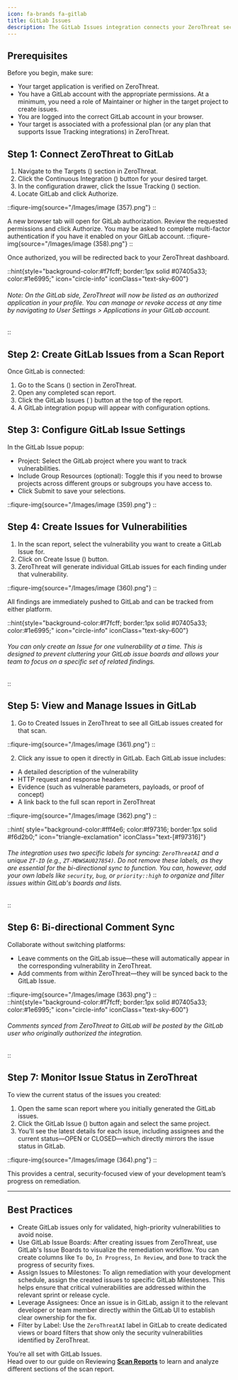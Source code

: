 ```yaml
---
icon: fa-brands fa-gitlab
title: GitLab Issues
description: The GitLab Issues integration connects your ZeroThreat security findings with your team's development workflows in GitLab. This allows you to convert identified vulnerabilities into actionable issues within your GitLab projects, ensuring that security tasks are tracked and managed with the same efficiency as your other development work. By centralizing vulnerability management within GitLab, you can improve collaboration between security and development teams, ease remediation efforts, and maintain a clear view of your security posture directly within your development environment.
---
```


## **Prerequisites**

Before you begin, make sure:

* Your target application is verified on ZeroThreat.
* You have a GitLab account with the appropriate permissions. At a minimum, you need a role of Maintainer or higher in the target project to create issues.
* You are logged into the correct GitLab account in your browser.
* Your target is associated with a professional plan (or any plan that supports Issue Tracking integrations) in ZeroThreat.

## **Step 1: Connect ZeroThreat to GitLab**

1. Navigate to the Targets (<img src="/Images/image%20(44).png" alt="" data-size="line">) section in ZeroThreat.
2. Click the Continuous Integration (<img src="/Images/image%20(207).png" alt="" data-size="line">) button for your desired target.
3. In the configuration drawer, click the Issue Tracking (<img src="/Images/image%20(208).png" alt="" data-size="line">) section.
4. Locate GitLab and click Authorize.

::fiqure-img{source="/Images/image (357).png"}
::

A new browser tab will open for GitLab authorization. Review the requested permissions and click Authorize. You may be asked to complete multi-factor authentication if you have it enabled on your GitLab account.
::fiqure-img{source="/Images/image (358).png"}
::

Once authorized, you will be redirected back to your ZeroThreat dashboard.

::hint{style="background-color:#f7fcff; border:1px solid #07405a33; color:#1e6995;" icon="circle-info" iconClass="text-sky-600"}
###### Note: On the GitLab side, ZeroThreat will now be listed as an authorized application in your profile. You can manage or revoke access at any time by navigating to User Settings > Applications in your GitLab account.
::

## **Step 2: Create GitLab Issues from a Scan Report**

Once GitLab is connected:

1. Go to the Scans (<img src="/Images/image%20(210).png" alt="" data-size="line">) section in ZeroThreat.
2. Open any completed scan report.
3. Click the GitLab Issues ( <img src="https://1825008717-files.gitbook.io/~/files/v0/b/gitbook-x-prod.appspot.com/o/spaces%2Fs6Y7hKb1RwZWFZo4EnUm%2Fuploads%2F2vJxmEXWA6gti1pNBRpK%2FMicrosoftTeams-image%20(76).png?alt=media&#x26;token=36c361a0-6acf-4493-82ad-6a5ba860fa20" alt="" data-size="line">) button at the top of the report.
4. A GitLab integration popup will appear with configuration options.

## **Step 3: Configure GitLab Issue Settings**

In the GitLab Issue popup:

* Project: Select the GitLab project where you want to track vulnerabilities.
* Include Group Resources (optional): Toggle this if you need to browse projects across different groups or subgroups you have access to.
* Click Submit to save your selections.

::fiqure-img{source="/Images/image (359).png"}
::

## **Step 4: Create Issues for Vulnerabilities**

1. In the scan report, select the vulnerability you want to create a GitLab Issue for.
2. Click on Create Issue (<img src="/Images/image%20(330).png" alt="" data-size="line">) button.
3. ZeroThreat will generate individual GitLab issues for each finding under that vulnerability.

::fiqure-img{source="/Images/image (360).png"}
::

All findings are immediately pushed to GitLab and can be tracked from either platform.

::hint{style="background-color:#f7fcff; border:1px solid #07405a33; color:#1e6995;" icon="circle-info" iconClass="text-sky-600"}
###### You can only create an Issue for one vulnerability at a time. This is designed to prevent cluttering your GitLab issue boards and allows your team to focus on a specific set of related findings.
::

## **Step 5: View and Manage Issues in GitLab**

1. Go to Created Issues in ZeroThreat to see all GitLab issues created for that scan.

::fiqure-img{source="/Images/image (361).png"}
::

2. Click any issue to open it directly in GitLab. Each GitLab issue includes:

* A detailed description of the vulnerability
* HTTP request and response headers
* Evidence (such as vulnerable parameters, payloads, or proof of concept)
* A link back to the full scan report in ZeroThreat

::fiqure-img{source="/Images/image (362).png"}
::

::hint{ style="background-color:#fff4e6; color:#f97316; border:1px solid #f6d2b0;" icon="triangle-exclamation" iconClass="text-[#f97316]"}
###### The integration uses two specific labels for syncing: `ZeroThreatAI` and a unique `ZT-ID` (e.g., `ZT-MDWSAU027854)`. Do not remove these labels, as they are essential for the bi-directional sync to function. You can, however, add your own labels like `security`, `bug`, or `priority::high` to organize and filter issues within GitLab's boards and lists.
::

## **Step 6: Bi-directional Comment Sync**

Collaborate without switching platforms:

* Leave comments on the GitLab issue—these will automatically appear in the corresponding vulnerability in ZeroThreat.
* Add comments from within ZeroThreat—they will be synced back to the GitLab Issue.

::fiqure-img{source="/Images/image (363).png"}
::
::hint{style="background-color:#f7fcff; border:1px solid #07405a33; color:#1e6995;" icon="circle-info" iconClass="text-sky-600"}
###### Comments synced from ZeroThreat to GitLab will be posted by the GitLab user who originally authorized the integration.&#x20;
::

## **Step 7: Monitor Issue Status in ZeroThreat**

To view the current status of the issues you created:

1. Open the same scan report where you initially generated the GitLab issues.
2. Click the GitLab Issue (<img src="https://1825008717-files.gitbook.io/~/files/v0/b/gitbook-x-prod.appspot.com/o/spaces%2Fs6Y7hKb1RwZWFZo4EnUm%2Fuploads%2F2vJxmEXWA6gti1pNBRpK%2FMicrosoftTeams-image%20(76).png?alt=media&#x26;token=36c361a0-6acf-4493-82ad-6a5ba860fa20" alt="" data-size="line">) button again and select the same project.
3. You’ll see the latest details for each issue, including assignees and the current status—OPEN or CLOSED—which directly mirrors the issue status in GitLab.

::fiqure-img{source="/Images/image (364).png"}
::

This provides a central, security-focused view of your development team’s progress on remediation.

***

## **Best Practices**

* Create GitLab issues only for validated, high-priority vulnerabilities to avoid noise.
* Use GitLab Issue Boards: After creating issues from ZeroThreat, use GitLab's Issue Boards to visualize the remediation workflow. You can create columns like `To Do`, `In Progress`, `In Review`, and `Done` to track the progress of security fixes.
* Assign Issues to Milestones: To align remediation with your development schedule, assign the created issues to specific GitLab Milestones. This helps ensure that critical vulnerabilities are addressed within the relevant sprint or release cycle.
* Leverage Assignees: Once an issue is in GitLab, assign it to the relevant developer or team member directly within the GitLab UI to establish clear ownership for the fix.
* Filter by Label: Use the `ZeroThreatAI` label in GitLab to create dedicated views or board filters that show only the security vulnerabilities identified by ZeroThreat.

You’re all set with GitLab Issues.\
Head over to our guide on Reviewing [**Scan Reports**](/docs/manage-scans/scan-report) to learn and analyze different sections of the scan report.
